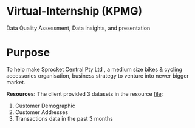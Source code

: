 # Virtual-Internship (KPMG)
Data Quality Assessment, Data Insights, and presentation

# Purpose 
To help make Sprocket Central Pty Ltd , a medium size bikes & cycling accessories organisation, business strategy to venture into newer bigger market. 

**Resources:**
The client provided 3 datasets in the resource [file](https://github.com/kritika2604/Self-paced-projects-/blob/main/Resources/KPMG_VI_New_raw_data_update_final%20.xlsx):
1. Customer Demographic 
2. Customer Addresses
3. Transactions data in the past 3 months
